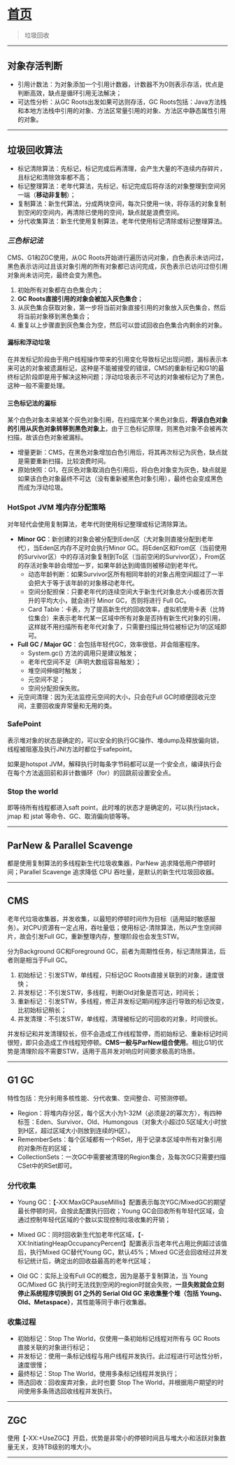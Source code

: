 # [首页](/blog/)

> 垃圾回收

***

## 对象存活判断

- 引用计数法：为对象添加一个引用计数器，计数器不为0则表示存活，优点是判断高效，缺点是循环引用无法解决；
- 可达性分析：从GC Roots出发如果可达则存活，GC Roots包括：Java方法栈和本地方法栈中引用的对象、方法区常量引用的对象、方法区中静态属性引用的对象。

***

## 垃圾回收算法

- 标记清除算法：先标记，标记完成后再清理，会产生大量的不连续内存碎片，且标记和清除效率都不高；
- 标记整理算法：老年代算法，先标记，标记完成后将存活的对象整理到空间另一端（**移动非复制**）；
- 复制算法：新生代算法，分成两块空间，每次只使用一块，将存活的对象复制到空闲的空间内，再清除已使用的空间，缺点就是浪费空间。
- 分代收集算法：新生代使用复制算法，老年代使用标记清除或标记整理算法。

### *三色标记法*

CMS、G1和ZGC使用，从GC Roots开始进行遍历访问对象，白色表示未访问过，黑色表示访问过且该对象引用的所有对象都已访问完成，灰色表示已访问过但引用对象尚未访问完，最终会变为黑色。

1. 初始所有对象都在白色集合内；
2. **GC Roots直接引用的对象会被加入灰色集合**；
3. 从灰色集合获取对象，第一步将当前对象直接引用的对象放入灰色集合，然后将当前对象移到黑色集合；
4. 重复以上步骤直到灰色集合为空，然后可以尝试回收白色集合内剩余的对象。

#### 漏标和浮动垃圾

在并发标记阶段由于用户线程操作带来的引用变化导致标记出现问题，漏标表示本来可达的对象被遗漏标记，这种是不能被接受的错误，CMS的重新标记和G1的最终标记阶段即是用于解决这种问题；浮动垃圾表示不可达的对象被标记为了黑色，这种一般不需要处理。

#### 三色标记法的漏标

某个白色对象本来被某个灰色对象引用，在扫描完某个黑色对象后，**将该白色对象的引用从灰色对象转移到黑色对象上**，由于三色标记原理，则黑色对象不会被再次扫描，故该白色对象被漏标。

- 增量更新：CMS，在黑色对象增加白色引用后，将其再次标记为灰色，缺点就是需要重新扫描，比较浪费时间。
- 原始快照：G1，在灰色对象取消白色引用后，将白色对象变为灰色，缺点就是如果该白色对象最终不可达（没有重新被黑色对象引用），最终也会变成黑色而成为浮动垃圾。

### HotSpot JVM 堆内存分配策略

对年轻代会使用复制算法，老年代则使用标记整理或标记清除算法。

- **Minor GC**：新创建的对象会被分配到Eden区（大对象则直接分配到老年代），当Eden区内存不足时会执行Minor GC。将Eden区和From区（当前使用的Survivor区）中的存活对象复制到To区（当前空闲的Survivor区），From区的存活对象年龄会增加一岁，如果年龄达到阈值则被移动到老年代。
  - 动态年龄判断：如果Survivor区所有相同年龄的对象占用空间超过了一半会把大于等于该年龄的对象移动老年代。
  - 空间分配担保：只要老年代的连续空间大于新生代对象总大小或者历次晋升的平均大小，就会进行 Minor GC，否则将进行 Full GC。
  - Card Table：卡表，为了提高新生代的回收效率，虚拟机使用卡表（比特位集合）来表示老年代某一区域中所有对象是否持有新生代对象的引用，这样就不用扫描所有老年代对象了，只需要扫描比特位被标记为1的区域即可。
- **Full GC / Major GC**：会包括年轻代GC，效率很低，并会阻塞程序。
  - System.gc() 方法的调用只是建议触发；
  - 老年代空间不足（声明大数组容易触发）；
  - 堆空间伸缩时触发；
  - 元空间不足；
  - 空间分配担保失败。
- 元空间清理：因为无法监控元空间的大小，只会在Full GC时顺便回收元空间，主要回收废弃常量和无用的类。

### SafePoint

表示堆对象的状态是确定的，可以安全的执行GC操作、堆dump及释放偏向锁，线程被阻塞及执行JNI方法时都位于safepoint。

如果是hotspot JVM，解释执行时每条字节码都可以是一个安全点，编译执行会在每个方法返回前和非计数循环（for）的回跳前设置安全点。

### Stop the world

即等待所有线程都进入saft point，此时堆的状态才是确定的，可以执行jstack，jmap 和 jstat 等命令、GC、取消偏向锁等等。

***

## ParNew & Parallel Scavenge

都是使用复制算法的多线程新生代垃圾收集器，ParNew 追求降低用户停顿时间；Parallel Scavenge 追求降低 CPU 吞吐量，是默认的新生代垃圾回收器。

***

## CMS

老年代垃圾收集器，并发收集，以最短的停顿时间作为目标（适用延时敏感服务）。对CPU资源有一定占用，吞吐量低；使用标记-清除算法，所以产生空间碎片，故会引发Full GC，重新整理内存，整理阶段也会发生STW。

分为Background GC和Foreground GC，前者为周期性任务，标记清除算法，后者则是相当于Full GC。

1. 初始标记：引发STW，单线程，只标记GC Roots直接关联到的对象，速度很快；
2. 并发标记：不引发STW，多线程，判断Old对象是否可达，时间长；
3. 重新标记：引发STW，多线程，修正并发标记期间程序运行导致的标记改变，比初始标记稍长；
4. 并发清理：不引发STW，单线程，清理被标记的可回收的对象，时间很长。

并发标记和并发清理较长，但不会造成工作线程暂停，而初始标记、重新标记时间很短，即只会造成工作线程短停顿。**CMS一般与ParNew组合使用**。相比G1的优势是清理阶段不需要STW，适用于高并发对响应时间要求极高的场景。

***

## G1 GC

特性包括：充分利用多核性能、分代收集、空间整合、可预测停顿。

- Region：将堆内存分区，每个区大小为1-32M（必须是2的幂次方），有四种标签：Eden、Survivor、Old、Humongous（对象大小超过0.5区域大小时放到H区，超过区域大小则放到连续的H区）。
- RememberSets：每个区域都有一个RSet，用于记录本区域中所有对象引用的对象所在的区域；
- CollectionSets：一次GC中需要被清理的Region集合，及每次GC只需要扫描CSet中的RSet即可。

### 分代收集

- Young GC：【-XX:MaxGCPauseMillis】配置表示每次YGC/MixedGC的期望最长停顿时间，会按此配置执行回收；Young GC会回收所有年轻代区域，会通过控制年轻代区域的个数以实现控制垃圾收集的开销；
  
- Mixed GC：同时回收新生代加老年代区域，【-XX:InitiatingHeapOccupancyPercent】配置表示当老年代占用比例超过该值后，执行Mixed GC替代Young GC，默认45%；Mixed GC还会回收经过并发标记统计后，确定出的回收益最高的老年代区域；
  
- Old GC：实际上没有Full GC的概念，因为是基于复制算法，当 Young GC/Mixed GC 执行时无法找到空闲的region时就会失败，**一旦失败就会立刻停止系统程序切换到 G1 之外的 Serial Old GC 来收集整个堆（包括 Young、Old、Metaspace）**，其性能等同于串行收集器。

### 收集过程

- 初始标记：Stop The World，仅使用一条初始标记线程对所有与 GC Roots 直接关联的对象进行标记；
- 并发标记：使用一条标记线程与用户线程并发执行。此过程进行可达性分析，速度很慢；
- 最终标记：Stop The World，使用多条标记线程并发执行；
- 筛选回收：回收废弃对象，此时也要 Stop The World，并根据用户期望的时间使用多条筛选回收线程并发执行。

***

## ZGC

使用【-XX:+UseZGC】开启，优势是非常小的停顿时间且与堆大小和活跃对象数量无关，支持TB级别的堆大小。

***